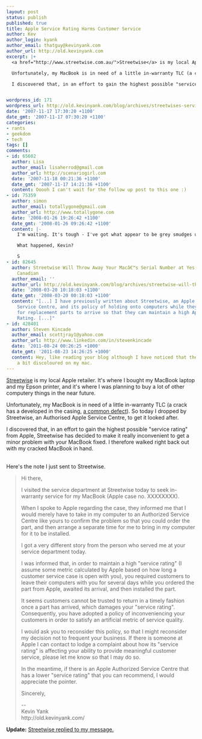 ```yaml
---
layout: post
status: publish
published: true
title: Apple Service Rating Harms Customer Service
author: Kev
author_login: kyank
author_email: thatguy@kevinyank.com
author_url: http://old.kevinyank.com
excerpt: |+
  <a href="http://www.streetwise.com.au/">Streetwise</a> is my local Apple retailer. It's where I bought my MacBook laptop and my Epson printer, and it's where I was planning to buy a lot of other computery things in the near future.

  Unfortunately, my MacBook is in need of a little in-warranty TLC (a crack has a developed in the casing, <a title="other reports of this defect" href="http://www.appledefects.com/index.php?s=macbook+crack">a common defect</a>). So today I dropped by Streetwise, an Authorised Apple Service Centre, to get it looked after.

  I discovered that, in an effort to gain the highest possible "service rating" from Apple, Streetwise has decided to make it really inconvenient to get a minor problem with your MacBook fixed. I therefore walked right back out with my cracked MacBook in hand.


wordpress_id: 171
wordpress_url: http://old.kevinyank.com/blog/archives/streetwises-service-rating-harms-customer-service
date: '2007-11-17 17:30:20 +1100'
date_gmt: '2007-11-17 07:30:20 +1100'
categories:
- rants
- geekdom
- tech
tags: []
comments:
- id: 65602
  author: Lisa
  author_email: lisaherrod@gmail.com
  author_url: http://scenariogirl.com
  date: '2007-11-18 00:21:36 +1100'
  date_gmt: '2007-11-17 14:21:36 +1100'
  content: Ooooh I can't wait for the follow up post to this one :)
- id: 75359
  author: simon
  author_email: totallygone@gmail.com
  author_url: http://www.totallygone.com
  date: '2008-01-26 19:26:42 +1100'
  date_gmt: '2008-01-26 09:26:42 +1100'
  content: |-
    I'm waiting. It's tough - I've got what appear to be grey smudges under the surface of my MBP's LCD and I'm reluctant to take it in for service because, like most Mac users, I don't want to be without my computer for days/weeks.

    What happened, Kevin?

    S
- id: 82645
  author: Streetwise Will Throw Away Your Macâ€™s Serial Number at Yes, I&#8217;m
    Canadian
  author_email: ''
  author_url: http://old.kevinyank.com/blog/archives/streetwise-will-throw-away-your-mace28099s-serial-number
  date: '2008-03-20 10:18:03 +1100'
  date_gmt: '2008-03-20 00:18:03 +1100'
  content: "[...] I have previously written about Streetwise, an Apple Authorised
    Service Centre, and its policy of holding onto computers while they wait days
    for replacement parts to arrive so that they can maintain a high Apple Service
    Rating. [...]"
- id: 428401
  author: Steven Kincade
  author_email: scottjray1@yahoo.com
  author_url: http://www.linkedin.com/in/stevenkincade
  date: '2011-08-24 00:26:25 +1000'
  date_gmt: '2011-08-23 14:26:25 +1000'
  content: Hey, like reading your blog although I have noticed that the images look
    a bit discoloured on my mac.
---
```

<p><a href="http://www.streetwise.com.au/">Streetwise</a> is my local Apple retailer. It's where I bought my MacBook laptop and my Epson printer, and it's where I was planning to buy a lot of other computery things in the near future.</p>
<p>Unfortunately, my MacBook is in need of a little in-warranty TLC (a crack has a developed in the casing, <a title="other reports of this defect" href="http://www.appledefects.com/index.php?s=macbook+crack">a common defect</a>). So today I dropped by Streetwise, an Authorised Apple Service Centre, to get it looked after.</p>
<p>I discovered that, in an effort to gain the highest possible "service rating" from Apple, Streetwise has decided to make it really inconvenient to get a minor problem with your MacBook fixed. I therefore walked right back out with my cracked MacBook in hand.</p>
<p><a id="more"></a><a id="more-171"></a><br />
Here's the note I just sent to Streetwise.</p>
<blockquote><p>Hi there,</p>
<p>I visited the service department at Streetwise today to seek in-warranty service for my MacBook (Apple case no. XXXXXXXX).</p>
<p>When I spoke to Apple regarding the case, they informed me that I would merely have to take in my computer to an Authorized Service Centre like yours to confirm the problem so that you could order the part, and then arrange a separate time for me to bring in my computer for it to be installed.</p>
<p>I got a very different story from the person who served me at your service department today.</p>
<p>I was informed that, in order to maintain a high "service rating" (I assume some metric calculated by Apple based on how long a customer service case is open with you), you required customers to leave their computers with you for several days while you ordered the part from Apple, awaited its arrival, and then installed the part.</p>
<p>It seems customers cannot be trusted to return in a timely fashion once a part has arrived, which damages your "service rating". Consequently, you have adopted a policy of inconveniencing your customers in order to satisfy an artificial metric of service quality.</p>
<p>I would ask you to reconsider this policy, so that I might reconsider my decision not to frequent your business. If there is someone at Apple I can contact to lodge a complaint about how its "service rating" is affecting your ability to provide meaningful customer service, please let me know so that I may do so.</p>
<p>In the meantime, if there is an Apple Authorized Service Centre that has a lower "service rating" that you can recommend, I would appreciate the pointer.</p>
<p>Sincerely,</p>
<p>--<br />
Kevin Yank<br />
http://old.kevinyank.com/</p></blockquote>
<p><strong>Update:</strong> <a href="http://old.kevinyank.com/blog/archives/apple-service-rating-update">Streetwise replied to my message.</a></p>
